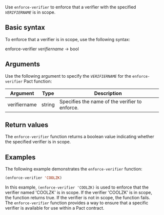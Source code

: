 Use `enforce-verifier` to enforce that a verifier with the specified *`VERIFIERNAME`* is in scope.

## Basic syntax

To enforce that a verifier is in scope, use the following syntax:

enforce-verifier *verifiername* -> bool

## Arguments

Use the following argument to specify the *`VERIFIERNAME`* for the `enforce-verifier` Pact function:

| Argument    | Type   | Description                                     |
|-------------|--------|-------------------------------------------------|
| verifiername| string | Specifies the name of the verifier to enforce.  |

## Return values

The `enforce-verifier` function returns a boolean value indicating whether the specified verifier is in scope.

## Examples

The following example demonstrates the `enforce-verifier` function:

```lisp
(enforce-verifier 'COOLZK)
```

In this example, `(enforce-verifier 'COOLZK)` is used to enforce that the verifier named 'COOLZK' is in scope. If the verifier 'COOLZK' is in scope, the function returns true. If the verifier is not in scope, the function fails. The `enforce-verifier` function provides a way to ensure that a specific verifier is available for use within a Pact contract.
